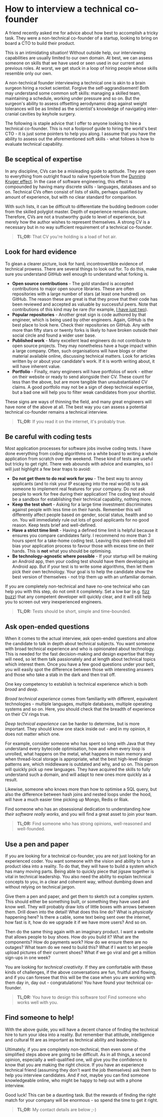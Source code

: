 How to interview a technical co-founder
===

A friend recently asked me for advice about how best to accomplish a tricky task. They were a non-technical co-founder of a startup, looking to bring on board a CTO to build their product.

This is an intimidating situation! Without outside help, our interviewing capabilities are usually limited to our own domain. At best, we can assess someone on skills that we have used or seen used in our current and previous roles. At worst, we get stuck in a loop of hiring people whose skills resemble only our own.

A non-technical founder interviewing a technical one is akin to a brain surgeon hiring a rocket scientist. Forgive the self-aggrandisement! Both may understand some common soft skills: managing a skilled team, maintaining a schedule, working under pressure and so on. But the surgeon's ability to assess offsetting aerodynamic drag against weight tolerances will be as limited as the scientist's knowledge of navigating inter-cranial cavities by keyhole surgery.

The following is staple advice that I offer to anyone looking to hire a technical co-founder. This is not a foolproof guide to hiring the world's best CTO - it is just some pointers to help you along. I assume that you have the ability to assess out the aforementioned soft skills - what follows is how to evaluate technical capability.

## Be sceptical of expertise

In any discipline, CVs can be a misleading guide to aptitude. They are open to everything from outright fraud to naïve hyperbole from the [Dunning Kruger effect](https://en.wikipedia.org/wiki/Dunning%E2%80%93Kruger_effect). In the case of software engineering, this effect is compounded by having many discrete skills - languages, databases and so on. Technical CVs often consist of lists of skills, perhaps qualified by amount of experience, but with no clear standard for comparison.

With such lists, it can be difficult to differentiate the budding bedroom coder from the skilled polyglot master. Depth of experience remains obscure. Therefore, CVs are not a trustworthy guide to level of experience, but merely how the author wishes to represent themselves. A strong CV is a necessary but in no way sufficient requirement of a technical co-founder.

> **TL;DR:** That CV you're holding is a load of hot air.

## Look for hard evidence

To glean a clearer picture, look for hard, incontrovertible evidence of technical prowess. There are several things to look out for. To do this, make sure you understand GitHub well enough to understand what forking is.

- **Open source contributions** - The gold standard is accepted contributions to major open source libraries. These are often repositories with a large number of stars (at least one hundred) on GitHub. The reason these are great is that they prove that their code has been reviewed and accepted as valuable by successful peers. Note that contributions of this kind may be rare (for example, [I have just two](https://github.com/chrisloy)).
- **Popular repositories** - Another great sign is code authored by that engineer, which is being used by other engineers. Again, GitHub is the best place to look here. Check their repositories on GitHub. Any with more than fifty stars or twenty forks is likely to have broken outside their social circle and found a wider user base.
- **Published work** - Many excellent lead engineers do not contribute to open source projects. They may nonetheless have a huge impact within a large company. Often, such organisations will have blogs or other material available online, discussing technical matters. Look for articles written by or about your candidate's work. If it is worth writing about, it will have inherent value.
- **Portfolio** - Finally, many engineers will have portfolios of work - either on their website or ready to send alongside their CV. These count for less than the above, but are more tangible than unsubstantiated CV claims. A good portfolio may not be a sign of deep technical expertise, but a bad one will help you to filter weak candidates from your shortlist.

These signs are ways of thinning the field, and many great engineers will have none of the above at all. The best way you can assess a potential technical co-founder remains a technical interview.

> **TL;DR:** If you read it on the internet, it's probably true.

## Be careful with coding tests

Most application processes for software jobs involve coding tests. I have done everything from coding algorithms on a white board to writing a whole application from scratch over the weekend. These kind of tests are useful but tricky to get right. There web abounds with advice and examples, so I will just highlight a few bear traps to avoid:

- **Do not get them to do real work for you** - The best way to annoy applicants (and to risk your IP escaping into the real world) is to ask someone to implement real features for your company. Do not ask people to work for free during their application! The coding test should be a sandbox for establishing their technical capability, nothing more.
- **Keep the test short** - Asking for a large time investment discriminates against people with less time on their hands. Remember this will differently affect people based on gender, social status, health and so on. You will immediately rule out lots of good applicants for no good reason. Keep tests brief and well-defined.
- **Have a strict time limit** - Having a defined time limit is helpful because it ensures you compare candidates fairly. I recommend no more than 3 hours spent for a take-home coding test. Leaving this open-ended will bias your application process to favour those with excess time on their hands. This is **not** what you should be optimising.
- **Be technology-agnostic where possible** - If your startup will be making an Android app, then your coding test should have them developing an Android app. But if your test is to write some algorithms, then let them pick their own technology. Your goal is to help the candidate show the best version of themselves - not trip them up with an unfamiliar domain.

If you are completely non-technical and have no-one technical who can help you with this step, do not omit it completely. Set a low bar (e.g. [fizz buzz](https://en.wikipedia.org/wiki/Fizz_buzz)) that any competent developer will quickly clear, and it will still help you to screen out very inexperienced engineers.

> **TL;DR:** Tests should be short, simple and time-bounded.

## Ask open-ended questions

When it comes to the actual interview, ask open-ended questions and allow the candidate to talk in depth about technical subjects. You want someone with broad technical experience and who is opinionated about technology. This is needed for the fast decision-making and design expertise that they will need, so let them talk passionately and at length about technical topics which interest them. Once you have a few good questions under your belt, you will easily spot the difference between those with interesting answers and those who take a stab in the dark and then trail off.

One key competency to establish is technical experience which is both *broad* and *deep*.

*Broad technical experience* comes from familiarity with different, equivalent technologies - multiple languages, multiple databases, multiple operating systems and so on. Here, you should check that the breadth of experience on their CV rings true.

*Deep technical experience* can be harder to determine, but is more important. They should know one stack inside out - and in my opinion, it does not matter which one.

For example, consider someone who has spent so long with Java that they understand every bytecode optimisation, how and when every loop is unrolled, what happens on the metal, what happens in main memory and when thread-local storage is appropriate, what the best high-level design patterns are, which middleware is outdated and why, and so on. This person will quickly pick up new languages. They have acquired the skills to fully understand such a domain, and will adapt to new ones more quickly as a result.

Likewise, someone who knows more than how to optimise a SQL query, but also the difference between hash joins and nested loops under the hood, will have a much easier time picking up Mongo, Redis or Riak.

Find someone who has an obsessional dedication to understanding *how their software really works*, and you will find a great asset to join your team.

> **TL;DR:** Find someone who has strong opinions, well-reasoned and well-founded.

## Use a pen and paper

If you are looking for a technical co-founder, you are not just looking for an experienced coder. You want someone with the vision and ability to turn a product idea into a reality. To do that, they will have to build a system which has many moving parts. Being able to quickly piece that jigsaw together is vital in technical leadership. You also need the ability to explain technical concepts to you, in a clear and coherent way, without dumbing down and without relying on technical jargon.

Give them a pen and paper, and get them to sketch out a complex system. This should either be something built, or something they have used and know well. They will probably draw lots of little boxes with arrows between them. Drill down into the detail! What does this line do? What is _physically_ happening here? Is there a cable, some text being sent over the internet, how fast is it, how do we upgrade it if we have more users? And so on.

Then do the same thing again with an imaginary product. I want a website that allows people to buy shoes. How do you build it? What are the components? How do payments work? How do we ensure there are no outages? What team do we need to build this? What if I want to let people upload pictures of their current shoes? What if we go viral and get a million sign-ups in one week?

You are looking for *technical creativity*. If they are comfortable with these kinds of challenges, if the above conversations are fun, fruitful and flowing, and if you can foresee that this will be the case when you are working with them day in, day out - congratulations! You have found your technical co-founder.

> **TL;DR:** You have to design this software too! Find someone who works well with you.

## Find someone to help!

With the above guide, you will have a decent chance of finding the technical hire to turn your idea into a reality. But remember that attitude, intelligence and cultural fit are as important as technical ability and leadership.

Ultimately, if you are completely non-technical, then even some of the simplified steps above are going to be difficult. As in all things, a second opinion, especially a well-qualified one, will give you the confidence to know that you are making the right choice. If you have an experience technical friend (assuming they don't want the job themselves) ask them to help you interview candidates. And if not, maybe you can find someone knowledgeable online, who might be happy to help out with a phone interview.

Good luck! This can be a daunting task. But the rewards of finding the right match for your company will be enormous - so spend the time to get it right.

> **TL;DR:** My contact details are below ;-)
